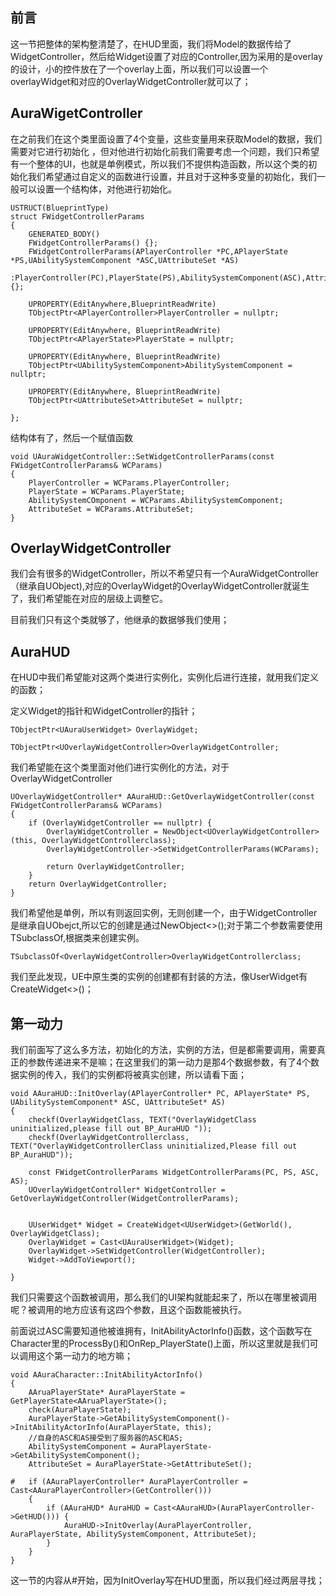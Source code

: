 ## 前言

这一节把整体的架构整清楚了，在HUD里面，我们将Model的数据传给了WidgetController，然后给Widget设置了对应的Controller,因为采用的是overlay的设计，小的控件放在了一个overlay上面，所以我们可以设置一个overlayWidget和对应的OverlayWidgetController就可以了；

## AuraWigetController

在之前我们在这个类里面设置了4个变量，这些变量用来获取Model的数据，我们需要对它进行初始化	，但对他进行初始化前我们需要考虑一个问题，我们只希望有一个整体的UI，也就是单例模式，所以我们不提供构造函数，所以这个类的初始化我们希望通过自定义的函数进行设置，并且对于这种多变量的初始化，我们一般可以设置一个结构体，对他进行初始化。

```
USTRUCT(BlueprintType)
struct FWidgetControllerParams
{
	GENERATED_BODY()
	FWidgetControllerParams() {};
	FWidgetControllerParams(APlayerController *PC,APlayerState *PS,UAbilitySystemComponent *ASC,UAttributeSet *AS) 
		:PlayerController(PC),PlayerState(PS),AbilitySystemComponent(ASC),AttributeSet(AS){};

	UPROPERTY(EditAnywhere,BlueprintReadWrite)
	TObjectPtr<APlayerController>PlayerController = nullptr;

	UPROPERTY(EditAnywhere, BlueprintReadWrite)
	TObjectPtr<APlayerState>PlayerState = nullptr;

	UPROPERTY(EditAnywhere, BlueprintReadWrite)
	TObjectPtr<UAbilitySystemComponent>AbilitySystemComponent = nullptr;

	UPROPERTY(EditAnywhere, BlueprintReadWrite)
	TObjectPtr<UAttributeSet>AttributeSet = nullptr;

};
```

结构体有了，然后一个赋值函数	

```
void UAuraWidgetController::SetWidgetControllerParams(const FWidgetControllerParams& WCParams)
{
	PlayerController = WCParams.PlayerController;
	PlayerState = WCParams.PlayerState;
	AbilitySystemCOmponent = WCParams.AbilitySystemComponent;
	AttributeSet = WCParams.AttributeSet;
}
```

## OverlayWidgetController

我们会有很多的WidgetController，所以不希望只有一个AuraWidgetController（继承自UObject),对应的OverlayWidget的OverlayWidgetController就诞生了，我们希望能在对应的层级上调整它。

目前我们只有这个类就够了，他继承的数据够我们使用；

## AuraHUD

在HUD中我们希望能对这两个类进行实例化，实例化后进行连接，就用我们定义的函数；

定义Widget的指针和WidgetController的指针；

```
TObjectPtr<UAuraUserWidget> OverlayWidget;

TObjectPtr<UOverlayWidgetController>OverlayWidgetController;

```

我们希望能在这个类里面对他们进行实例化的方法，对于OverlayWidgetController

```
UOverlayWidgetController* AAuraHUD::GetOverlayWidgetController(const FWidgetControllerParams& WCParams)
{
	if (OverlayWidgetController == nullptr) {
		OverlayWidgetController = NewObject<UOverlayWidgetController>(this, OverlayWidgetControllerclass);
		OverlayWidgetController->SetWidgetControllerParams(WCParams);

		return OverlayWidgetController;
	}
	return OverlayWidgetController;
}
```

我们希望他是单例，所以有则返回实例，无则创建一个，由于WidgetController是继承自UObejct,所以它的创建是通过NewObject<>();对于第二个参数需要使用TSubclassOf,根据类来创建实例。

```
TSubclassOf<OverlayWidgetController>OverlayWidgetControllerclass;
```

我们至此发现，UE中原生类的实例的创建都有封装的方法，像UserWidget有CreateWidget<>()；

## 第一动力

我们前面写了这么多方法，初始化的方法，实例的方法，但是都需要调用，需要真正的参数传递进来不是嘛；在这里我们的第一动力是那4个数据参数，有了4个数据实例的传入，我们的实例都将被真实创建，所以请看下面；

```
void AAuraHUD::InitOverlay(APlayerController* PC, APlayerState* PS, UAbilitySystemComponent* ASC, UAttributeSet* AS)
{
	checkf(OverlayWidgetClass, TEXT("OverlayWidgetClass uninitialized,please fill out BP_AuraHUD "));
	checkf(OverlayWidgetControllerclass, TEXT("OverlayWidgetControllerClass uninitialized,Please fill out BP_AuraHUD"));

	const FWidgetControllerParams WidgetControllerParams(PC, PS, ASC, AS);
	UOverlayWidgetController* WidgetController = GetOverlayWidgetController(WidgetControllerParams);


	UUserWidget* Widget = CreateWidget<UUserWidget>(GetWorld(), OverlayWidgetClass);
	OverlayWidget = Cast<UAuraUserWidget>(Widget);
	OverlayWidget->SetWidgetController(WidgetController);
	Widget->AddToViewport();
	
}
```

我们只需要这个函数被调用，那么我们的UI架构就能起来了，所以在哪里被调用呢？被调用的地方应该有这四个参数，且这个函数能被执行。

前面说过ASC需要知道他被谁拥有，InitAbilityActorInfo()函数，这个函数写在Character里的ProcessBy()和OnRep_PlayerState()上面，所以这里就是我们可以调用这个第一动力的地方嘛；

```
void AAuraCharacter::InitAbilityActorInfo()
{
	AAruaPlayerState* AuraPlayerState = GetPlayerState<AAruaPlayerState>();
	check(AuraPlayerState);
	AuraPlayerState->GetAbilitySystemComponent()->InitAbilityActorInfo(AuraPlayerState, this);
	//自身的ASC和AS接受到了服务器的ASC和AS;
	AbilitySystemComponent = AuraPlayerState->GetAbilitySystemComponent();
	AttributeSet = AuraPlayerState->GetAttributeSet();

#	if (AAuraPlayerController* AuraPlayerController = Cast<AAuraPlayerController>(GetController()))
	{
		if (AAuraHUD* AuraHUD = Cast<AAuraHUD>(AuraPlayerController->GetHUD())) {
			AuraHUD->InitOverlay(AuraPlayerController, AuraPlayerState, AbilitySystemComponent, AttributeSet);
		}
	}
}
```

这一节的内容从#开始，因为InitOverlay写在HUD里面，所以我们经过两层寻找；
